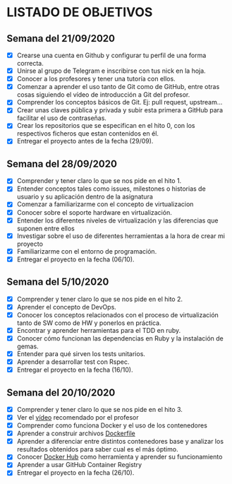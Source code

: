 # LISTADO DE OBJETIVOS

## Semana del 21/09/2020
- [x] Crearse una cuenta en Github y configurar tu perfil de una forma correcta.
- [x] Unirse al grupo de Telegram e inscribirse con tus nick en la hoja.
- [x] Conocer a los profesores y tener una tutoría con ellos.
- [x] Comenzar a aprender el uso tanto de Git como de GitHub, entre otras cosas siguiendo el vídeo de introducción a Git del profesor.
- [x] Comprender los conceptos básicos de Git. Ej: pull request, upstream...
- [x] Crear unas claves pública y privada y subir esta primera a GitHub para facilitar el uso de contraseñas.
- [x] Crear los repositorios que se especifican en el hito 0, con los respectivos ficheros que estan contenidos en él.
- [x] Entregar el proyecto antes de la fecha (29/09).

## Semana del 28/09/2020
- [x] Comprender y tener claro lo que se nos pide en el hito 1.
- [x] Entender conceptos tales como issues, milestones o historias de usuario y su aplicación dentro de la asignatura
- [x] Comenzar a familiarizarme con el concepto de virtualizacion
- [x] Conocer sobre el soporte hardware en virtualización.
- [x] Entender los diferentes niveles de virtualización y las diferencias que suponen entre ellos
- [x] Investigar sobre el uso de diferentes herramientas a la hora de crear mi proyecto
- [x] Familiarizarme con el entorno de programación.
- [x] Entregar el proyecto en la fecha (06/10).

## Semana del 5/10/2020
- [x] Comprender y tener claro lo que se nos pide en el hito 2.
- [x] Aprender el concepto de DevOps.
- [x] Conocer los conceptos relacionados con el proceso de virtualización tanto de SW como de HW y ponerlos en práctica.
- [x] Encontrar y aprender herramientas para el TDD en ruby.
- [x] Conocer cómo funcionan las dependencias en Ruby y la instalación de gemas.
- [x] Entender para qué sirven los tests unitarios.
- [x] Aprender a desarrollar test con Rspec.
- [x] Entregar el proyecto en la fecha (16/10).

## Semana del 20/10/2020
- [x] Comprender y tener claro lo que se nos pide en el hito 3.
- [x] Ver el [vídeo](https://www.youtube.com/watch?v=wD_og-3KOsE&feature=youtu.be) recomendado por el profesor
- [x] Comprender como funciona Docker y el uso de los contenedores
- [x] Aprender a construir archivos [Dockerfile](https://github.com/mariasanzs/makeupIV/blob/master/Dockerfile)
- [x] Aprender a diferenciar entre distintos contenedores base y analizar los resultados obtenidos para saber cual es el más óptimo.
- [x] Conocer [Docker Hub](https://hub.docker.com/r/mariasanzs/makeupiv) como herramienta y aprender su funcionamiento
- [x] Aprender a usar GitHub Container Registry
- [x] Entregar el proyecto en la fecha (26/10).
